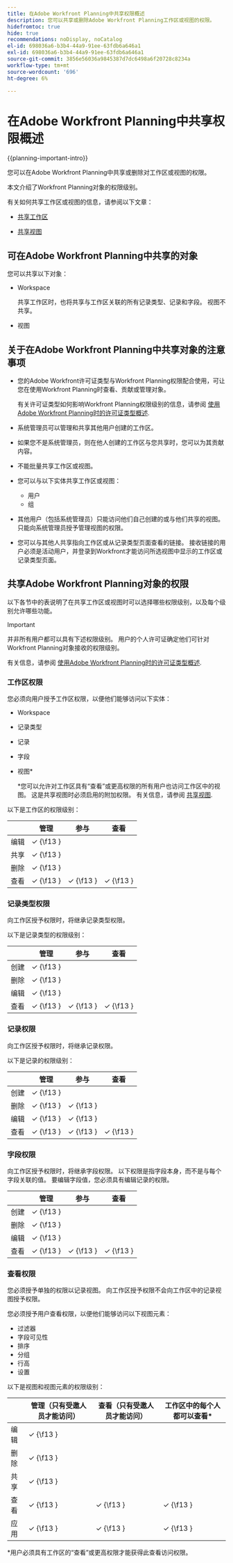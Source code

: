 ```yaml
---
title: 在Adobe Workfront Planning中共享权限概述
description: 您可以共享或删除Adobe Workfront Planning工作区或视图的权限。
hidefromtoc: true
hide: true
recommendations: noDisplay, noCatalog
el-id: 698036a6-b3b4-44a9-91ee-63fdb6a646a1
exl-id: 698036a6-b3b4-44a9-91ee-63fdb6a646a1
source-git-commit: 3856e56036a9845387d7dc6498a6f20728c8234a
workflow-type: tm+mt
source-wordcount: '696'
ht-degree: 6%

---
```


<!--update the metadata with real things when making this public; also update the description with something like this: Not all users in the organization have the same access and permissions to use Adobe Workfront Planning. This article describes the levels of access that users could have to Adobe Workfront Planning. -->

<!--over time, this article should look like this one does: https://eperienceleague.adobe.com/docs/workfront/using/basics/grant-request-object-permissions/sharing-permissions-on-objects-overview.html?lang=en-->

# 在Adobe Workfront Planning中共享权限概述

{{planning-important-intro}}

您可以在Adobe Workfront Planning中共享或删除对工作区或视图的权限。

本文介绍了Workfront Planning对象的权限级别。

有关如何共享工作区或视图的信息，请参阅以下文章：

* [共享工作区](/help/quicksilver/planning/access/share-workspaces.md)

* [共享视图](/help/quicksilver/planning/access/share-views.md)

## 可在Adobe Workfront Planning中共享的对象

您可以共享以下对象：

* Workspace

  共享工作区时，也将共享与工作区关联的所有记录类型、记录和字段。 视图不共享。

* 视图

## 关于在Adobe Workfront Planning中共享对象的注意事项

* 您的Adobe Workfront许可证类型与Workfront Planning权限配合使用，可让您在使用Workfront Planning时查看、贡献或管理对象。

  有关许可证类型如何影响Workfront Planning权限级别的信息，请参阅 [使用Adobe Workfront Planning时的许可证类型概述](/help/quicksilver/planning/access/license-type-overview.md).
* 系统管理员可以管理和共享其他用户创建的工作区。
* 如果您不是系统管理员，则在他人创建的工作区与您共享时，您可以为其贡献内容。
* 不能批量共享工作区或视图。
* 您可以与以下实体共享工作区或视图：
   * 用户
   * 组
     <!--* You can share a view publicly, with people outside your organization when you generate a public link for a view.People accessing the record page from a public link can view all records and their fields, including connected records and fields.-->
* 其他用户（包括系统管理员）只能访问他们自己创建的或与他们共享的视图。 只能向系统管理员授予管理视图的权限。
* 您可以与其他人共享指向工作区或从记录类型页面查看的链接。 接收链接的用户必须是活动用户，并登录到Workfront才能访问所选视图中显示的工作区或记录类型页面。

## 共享Adobe Workfront Planning对象的权限

以下各节中的表说明了在共享工作区或视图时可以选择哪些权限级别，以及每个级别允许哪些功能。

>[!IMPORTANT]
>
>并非所有用户都可以具有下述权限级别。 用户的个人许可证确定他们可针对Workfront Planning对象接收的权限级别。
>
>有关信息，请参阅 [使用Adobe Workfront Planning时的许可证类型概述](/help/quicksilver/planning/access/license-type-overview.md).


### 工作区权限

您必须向用户授予工作区权限，以便他们能够访问以下实体：

* Workspace
* 记录类型
* 记录
* 字段
* 视图*

  *您可以允许对工作区具有“查看”或更高权限的所有用户也访问工作区中的视图。 这是共享视图时必须启用的附加权限。 有关信息，请参阅 [共享视图](/help/quicksilver/planning/access/share-views.md).

以下是工作区的权限级别：

|        | 管理 | 参与 | 查看 |
|--------|--------|------------|-------|
| 编辑 | ✓ {\f13 } |            |       |
| 共享 | ✓ {\f13 } |            |       |
| 删除 | ✓ {\f13 } |            |       |
| 查看 | ✓ {\f13 } | ✓ {\f13 } | ✓ {\f13 } |

### 记录类型权限

向工作区授予权限时，将继承记录类型权限。

以下是记录类型的权限级别：


|        | 管理 | 参与 | 查看 |
|--------|--------|------------|-------|
| 创建 | ✓ {\f13 } |            |       |
| 删除 | ✓ {\f13 } |            |       |
| 编辑 | ✓ {\f13 } |            |       |
| 查看 | ✓ {\f13 } | ✓ {\f13 } | ✓ {\f13 } |

### 记录权限

向工作区授予权限时，将继承记录权限。

以下是记录的权限级别：


|        | 管理 | 参与 | 查看 |
|--------|--------|------------|-------|
| 创建 | ✓ {\f13 } |            |       |
| 删除 | ✓ {\f13 } | ✓ {\f13 } |       |
| 编辑 | ✓ {\f13 } | ✓ {\f13 } |       |
| 查看 | ✓ {\f13 } | ✓ {\f13 } | ✓ {\f13 } |

### 字段权限

向工作区授予权限时，将继承字段权限。
以下权限是指字段本身，而不是与每个字段关联的值。 要编辑字段值，您必须具有编辑记录的权限。

|        | 管理 | 参与 | 查看 |
|--------|--------|------------|-------|
| 创建 | ✓ {\f13 } |            |       |
| 删除 | ✓ {\f13 } |            |       |
| 编辑 | ✓ {\f13 } |            |       |
| 查看 | ✓ {\f13 } | ✓ {\f13 } | ✓ {\f13 } |


### 查看权限

您必须授予单独的权限以记录视图。 向工作区授予权限不会向工作区中的记录视图授予权限。

您必须授予用户查看权限，以便他们能够访问以下视图元素：

* 过滤器
* 字段可见性
* 排序
* 分组
* 行高
* 设置


<!--You can share views internally or publicly. -->

以下是视图和视图元素的权限级别：

|        | 管理（只有受邀人员才能访问） | 查看（只有受邀人员才能访问） | 工作区中的每个人都可以查看* |
|--------|--------|-------|------------------------------|
| 编辑 | ✓ {\f13 } |       |                            |
| 删除 | ✓ {\f13 } |       |                            |
| 共享 | ✓ {\f13 } |       |                           |
| 查看 | ✓ {\f13 } | ✓ {\f13 } | ✓ {\f13 } |
| 应用 | ✓ {\f13 } | ✓ {\f13 } | ✓ {\f13 } |

*用户必须具有工作区的“查看”或更高权限才能获得此查看访问权限。

<!--Replace the table above with the following when public sharing releases: 

|   Internal sharing     | Manage (Only invited people can access) | View (Only invited people can access)  |Everyone in the workspace can view*|
|--------|--------|-------|------------------------------|
| Edit   | ✓      |       |                            |
| Delete | ✓      |       |                            |
| Share  | ✓       |       |                           |
| View   | ✓      | ✓     | ✓                         |
| Apply  | ✓      | ✓     | ✓                          |

|   Public sharing      | View  |
|--------|-------|
| View   | ✓     |
| Apply  | ✓     |
-->


<!--old view permissions, before sharing View permissions to a view through a workspace:
|        | Manage | View  |
|--------|--------|-------|
| Edit   | ✓      |       |                            
| Delete | ✓      |       |                            
| Share  | ✓       |       |                           
| View   | ✓      | ✓     |                         
| Apply  | ✓      | ✓     |    
-->